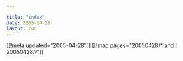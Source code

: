 ```yaml
---

title: "index"
date: 2005-04-28
layout: rut
---
```


[[!meta updated="2005-04-28"]]
[[!map pages="20050428/* and ! 20050428/*/*"]]
